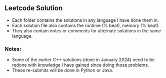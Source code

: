 ## Leetcode Solution

- Each folder contains the solutions in any language I have done them in.
- Each solution file also contains the runtime (% beat), memory (% beat).
- They also contain notes or comments for alternate solutions in the same language.

### Notes:
- Some of the earlier C++ solutions (done in January 2024) need to be redone with knowledge I have gained since doing those problems.
- These re-submits will be done in Python or Java.